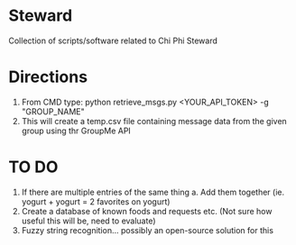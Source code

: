 # Steward
Collection of scripts/software related to Chi Phi Steward

# Directions

1. From CMD type: python retrieve_msgs.py <YOUR_API_TOKEN> -g "GROUP_NAME" 
2. This will create a temp.csv file containing message data from the given group using thr GroupMe API

# TO DO
1. If there are multiple entries of the same thing
	a. Add them together (ie. yogurt + yogurt = 2 favorites on yogurt)
2. Create a database of known foods and requests etc. (Not sure how useful this will be, need to evaluate)
3. Fuzzy string recognition... possibly an open-source solution for this